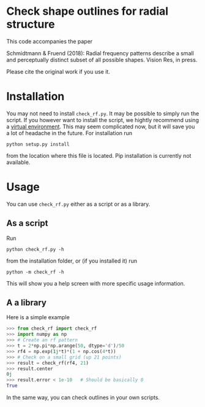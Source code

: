 # Check shape outlines for radial structure

This code accompanies the paper

Schmidtmann & Fruend (2018): Radial frequency patterns describe a small and
perceptually distinct subset of all possible shapes. Vision Res, in press.

Please cite the original work if you use it.

# Installation

You may not need to install `check_rf.py`. It may be possible to simply
run the script. If you however want to install the script, we hightly
recommend using a [virtual
environment](https://docs.python.org/3/tutorial/venv.html). This may seem
complicated now, but it will save you a lot of headache in the future.
For installation run

    python setup.py install

from the location where this file is located. Pip installation is
currently not available.

# Usage

You can use `check_rf.py` either as a script or as a library.

## As a script

Run

    python check_rf.py -h

from the installation folder, or (if you installed it) run

    python -m check_rf -h

This will show you a help screen with more specific usage information.

## A a library

Here is a simple example

```python
>>> from check_rf import check_rf
>>> import numpy as np
>>> # Create an rf pattern 
>>> t = 2*np.pi*np.arange(50, dtype='d')/50
>>> rf4 = np.exp(1j*t)*(1 + np.cos(4*t))
>>> # Check on a small grid (up 21 points)
>>> result = check_rf(rf4, 21)
>>> result.center
0j
>>> result.error < 1e-10   # Should be basically 0
True

```

In the same way, you can check outlines in your own scripts.
